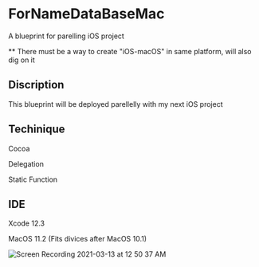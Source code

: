 # ForNameDataBaseMac
A blueprint for parelling iOS project 

** There must be a way to create "iOS-macOS" in same platform, will also dig on it

## Discription
This blueprint will be deployed parellelly with my next iOS project

## Techinique

Cocoa

Delegation

Static Function

## IDE

Xcode 12.3

MacOS 11.2 (Fits divices after MacOS 10.1)

![Screen Recording 2021-03-13 at 12 50 37 AM](https://user-images.githubusercontent.com/63318597/111020876-d19d1d80-8396-11eb-8879-893e0240ef12.gif)
